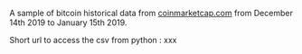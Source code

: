 A sample of bitcoin historical data from [coinmarketcap.com](https://coinmarketcap.com/currencies/bitcoin/historical-data/?start=20191215&end=20200114) from December 14th 2019 to January 15th 2019.

Short url to access the csv from python : xxx
